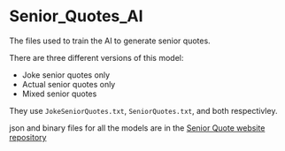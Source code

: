 # Senior_Quotes_AI
The files used to train the AI to generate senior quotes.

There are three different versions of this model:
- Joke senior quotes only
- Actual senior quotes only
- Mixed senior quotes

They use <code>JokeSeniorQuotes.txt</code>, <code>SeniorQuotes.txt</code>, and both respectivley.

json and binary files for all the models are in the <a href='https://github.com/DtPeach3707/senior-quote-generator'>Senior Quote website repository</a>
